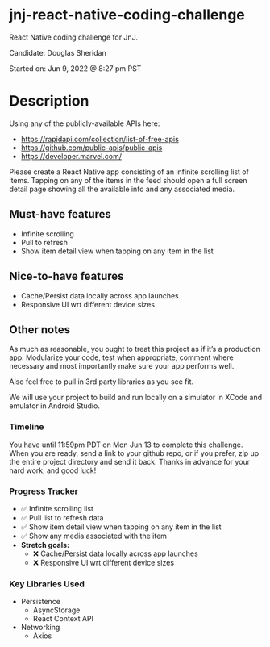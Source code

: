 # jnj-react-native-coding-challenge

React Native coding challenge for JnJ.

Candidate: Douglas Sheridan

Started on: Jun 9, 2022 @ 8:27 pm PST

# Description

Using any of the publicly-available APIs here:

- https://rapidapi.com/collection/list-of-free-apis
- https://github.com/public-apis/public-apis
- https://developer.marvel.com/

Please create a React Native app consisting of an infinite scrolling list of items. Tapping on any of the items in the feed should open a full screen detail page showing all the available info and any associated media.

## Must-have features

- Infinite scrolling
- Pull to refresh
- Show item detail view when tapping on any item in the list

## Nice-to-have features

- Cache/Persist data locally across app launches
- Responsive UI wrt different device sizes

## Other notes

As much as reasonable, you ought to treat this project as if it’s a production app. Modularize your code, test when appropriate, comment where necessary and most importantly make sure your app performs well.

Also feel free to pull in 3rd party libraries as you see fit.

We will use your project to build and run locally on a simulator in XCode and emulator in Android Studio.

### Timeline

You have until 11:59pm PDT on Mon Jun 13 to complete this challenge. When you are ready, send a link to your github repo, or if you prefer, zip up the entire project directory and send it back. Thanks in advance for your hard work, and good luck!

### Progress Tracker

- ✅ Infinite scrolling list
- ✅ Pull list to refresh data
- ✅ Show item detail view when tapping on any item in the list
- ✅ Show any media associated with the item
- **Stretch goals:**
  - ❌ Cache/Persist data locally across app launches
  - ❌ Responsive UI wrt different device sizes

### Key Libraries Used

- Persistence
  - AsyncStorage
  - React Context API
- Networking
  - Axios
